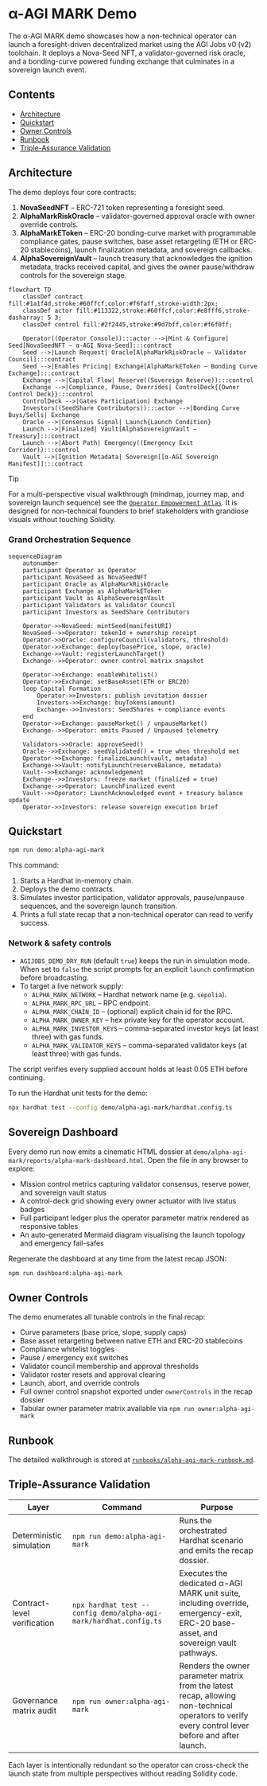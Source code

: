 # α-AGI MARK Demo

The α-AGI MARK demo showcases how a non-technical operator can launch a foresight-driven decentralized market using the AGI Jobs v0 (v2) toolchain. It deploys a Nova-Seed NFT, a validator-governed risk oracle, and a bonding-curve powered funding exchange that culminates in a sovereign launch event.

## Contents

- [Architecture](#architecture)
- [Quickstart](#quickstart)
- [Owner Controls](#owner-controls)
- [Runbook](#runbook)
- [Triple-Assurance Validation](#triple-assurance-validation)

## Architecture

The demo deploys four core contracts:

1. **NovaSeedNFT** – ERC-721 token representing a foresight seed.
2. **AlphaMarkRiskOracle** – validator-governed approval oracle with owner override controls.
3. **AlphaMarkEToken** – ERC-20 bonding-curve market with programmable compliance gates, pause switches, base asset retargeting (ETH or ERC-20 stablecoins), launch finalization metadata, and sovereign callbacks.
4. **AlphaSovereignVault** – launch treasury that acknowledges the ignition metadata, tracks received capital, and gives the owner pause/withdraw controls for the sovereign stage.

```mermaid
flowchart TD
    classDef contract fill:#1a1f4d,stroke:#60ffcf,color:#f6faff,stroke-width:2px;
    classDef actor fill:#113322,stroke:#60ffcf,color:#e8fff6,stroke-dasharray: 5 3;
    classDef control fill:#2f2445,stroke:#9d7bff,color:#f6f0ff;

    Operator((Operator Console)):::actor -->|Mint & Configure| Seed[NovaSeedNFT — α-AGI Nova-Seed]:::contract
    Seed -->|Launch Request| Oracle[AlphaMarkRiskOracle — Validator Council]:::contract
    Seed -->|Enables Pricing| Exchange[AlphaMarkEToken — Bonding Curve Exchange]:::contract
    Exchange -->|Capital Flow| Reserve((Sovereign Reserve)):::control
    Exchange -->|Compliance, Pause, Overrides| ControlDeck{{Owner Control Deck}}:::control
    ControlDeck -->|Gates Participation| Exchange
    Investors((SeedShare Contributors)):::actor -->|Bonding Curve Buys/Sells| Exchange
    Oracle -->|Consensus Signal| Launch{Launch Condition}
    Launch -->|Finalized| Vault[AlphaSovereignVault — Treasury]:::contract
    Launch -->|Abort Path| Emergency((Emergency Exit Corridor)):::control
    Vault -->|Ignition Metadata| Sovereign[[α-AGI Sovereign Manifest]]:::contract
```

> [!TIP]
> For a multi-perspective visual walkthrough (mindmap, journey map, and sovereign launch sequence) see the
> [`Operator Empowerment Atlas`](docs/operator-empowerment-atlas.md). It is designed for non-technical founders to brief
> stakeholders with grandiose visuals without touching Solidity.

### Grand Orchestration Sequence

```mermaid
sequenceDiagram
    autonumber
    participant Operator as Operator
    participant NovaSeed as NovaSeedNFT
    participant Oracle as AlphaMarkRiskOracle
    participant Exchange as AlphaMarkEToken
    participant Vault as AlphaSovereignVault
    participant Validators as Validator Council
    participant Investors as SeedShare Contributors

    Operator->>NovaSeed: mintSeed(manifestURI)
    NovaSeed-->>Operator: tokenId + ownership receipt
    Operator->>Oracle: configureCouncil(validators, threshold)
    Operator->>Exchange: deploy(basePrice, slope, oracle)
    Exchange->>Vault: registerLaunchTarget()
    Exchange-->>Operator: owner control matrix snapshot

    Operator->>Exchange: enableWhitelist()
    Operator->>Exchange: setBaseAsset(ETH or ERC20)
    loop Capital Formation
        Operator->>Investors: publish invitation dossier
        Investors->>Exchange: buyTokens(amount)
        Exchange-->>Investors: SeedShares + compliance events
    end
    Operator->>Exchange: pauseMarket() / unpauseMarket()
    Exchange-->>Operator: emits Paused / Unpaused telemetry

    Validators->>Oracle: approveSeed()
    Oracle-->>Exchange: seedValidated() = true when threshold met
    Operator->>Exchange: finalizeLaunch(vault, metadata)
    Exchange->>Vault: notifyLaunch(reserveBalance, metadata)
    Vault-->>Exchange: acknowledgement
    Exchange-->>Investors: freeze market (finalized = true)
    Exchange-->>Operator: LaunchFinalized event
    Vault-->>Operator: LaunchAcknowledged event + treasury balance update
    Operator->>Investors: release sovereign execution brief
```

## Quickstart

```bash
npm run demo:alpha-agi-mark
```

This command:

1. Starts a Hardhat in-memory chain.
2. Deploys the demo contracts.
3. Simulates investor participation, validator approvals, pause/unpause sequences, and the sovereign launch transition.
4. Prints a full state recap that a non-technical operator can read to verify success.

### Network & safety controls

- `AGIJOBS_DEMO_DRY_RUN` (default `true`) keeps the run in simulation mode. When set to `false` the script prompts for an explicit
  `launch` confirmation before broadcasting.
- To target a live network supply:
  - `ALPHA_MARK_NETWORK` – Hardhat network name (e.g. `sepolia`).
  - `ALPHA_MARK_RPC_URL` – RPC endpoint.
  - `ALPHA_MARK_CHAIN_ID` – (optional) explicit chain id for the RPC.
  - `ALPHA_MARK_OWNER_KEY` – hex private key for the operator account.
  - `ALPHA_MARK_INVESTOR_KEYS` – comma-separated investor keys (at least three) with gas funds.
  - `ALPHA_MARK_VALIDATOR_KEYS` – comma-separated validator keys (at least three) with gas funds.

The script verifies every supplied account holds at least 0.05 ETH before continuing.

To run the Hardhat unit tests for the demo:

```bash
npx hardhat test --config demo/alpha-agi-mark/hardhat.config.ts
```

## Sovereign Dashboard

Every demo run now emits a cinematic HTML dossier at `demo/alpha-agi-mark/reports/alpha-mark-dashboard.html`. Open the file in
any browser to explore:

- Mission control metrics capturing validator consensus, reserve power, and sovereign vault status
- A control-deck grid showing every owner actuator with live status badges
- Full participant ledger plus the operator parameter matrix rendered as responsive tables
- An auto-generated Mermaid diagram visualising the launch topology and emergency fail-safes

Regenerate the dashboard at any time from the latest recap JSON:

```bash
npm run dashboard:alpha-agi-mark
```

## Owner Controls

The demo enumerates all tunable controls in the final recap:

- Curve parameters (base price, slope, supply caps)
- Base asset retargeting between native ETH and ERC-20 stablecoins
- Compliance whitelist toggles
- Pause / emergency exit switches
- Validator council membership and approval thresholds
- Validator roster resets and approval clearing
- Launch, abort, and override controls
- Full owner control snapshot exported under `ownerControls` in the recap dossier
- Tabular owner parameter matrix available via `npm run owner:alpha-agi-mark`

## Runbook

The detailed walkthrough is stored at [`runbooks/alpha-agi-mark-runbook.md`](runbooks/alpha-agi-mark-runbook.md).

## Triple-Assurance Validation

| Layer | Command | Purpose |
| --- | --- | --- |
| Deterministic simulation | `npm run demo:alpha-agi-mark` | Runs the orchestrated Hardhat scenario and emits the recap dossier. |
| Contract-level verification | `npx hardhat test --config demo/alpha-agi-mark/hardhat.config.ts` | Executes the dedicated α-AGI MARK unit suite, including override, emergency-exit, ERC-20 base-asset, and sovereign vault pathways. |
| Governance matrix audit | `npm run owner:alpha-agi-mark` | Renders the owner parameter matrix from the latest recap, allowing non-technical operators to verify every control lever before and after launch. |

Each layer is intentionally redundant so the operator can cross-check the launch state from multiple perspectives without reading Solidity code.
